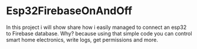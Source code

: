 # Esp32FirebaseOnAndOff
In this project i will show share how i easily managed to connect an esp32 to Firebase database. Why? because using that simple code you can control smart home electronics, write logs, get permissions and more.
